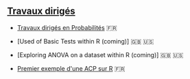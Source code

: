 ## [Travaux dirigés](./td-s.md)

- [Travaux dirigés en Probabilités](./td-lab/td-lab-proba.pdf) &#x1f1eb;&#x1f1f7;

- [Used of Basic Tests within R (coming)] &#x1f1ec;&#x1f1e7; &#x1f1fa;&#x1f1f8;

- [Exploring ANOVA on a dataset within R (coming)] &#x1f1ec;&#x1f1e7; &#x1f1fa;&#x1f1f8;

- [Premier exemple d'une ACP sur R](./td-lab/acp-ex-r.html) &#x1f1eb;&#x1f1f7;


